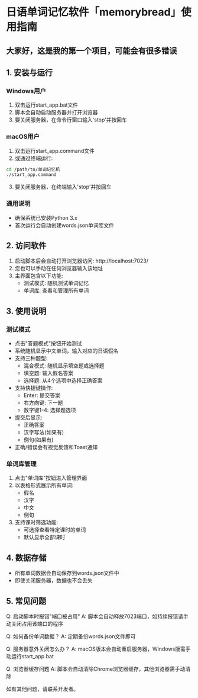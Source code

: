 # 日语单词记忆软件「memorybread」使用指南

## 大家好，这是我的第一个项目，可能会有很多错误

## 1. 安装与运行

### Windows用户
1. 双击运行start_app.bat文件
2. 脚本会自动启动服务器并打开浏览器
3. 要关闭服务器，在命令行窗口输入'stop'并按回车

### macOS用户
1. 双击运行start_app.command文件
2. 或通过终端运行:
```bash
cd /path/to/单词记忆机
./start_app.command
```
3. 要关闭服务器，在终端输入'stop'并按回车

### 通用说明
- 确保系统已安装Python 3.x
- 首次运行会自动创建words.json单词库文件

## 2. 访问软件

1. 启动脚本后会自动打开浏览器访问: http://localhost:7023/
2. 您也可以手动在任何浏览器输入该地址
3. 主界面包含以下功能:
   - 测试模式: 随机测试单词记忆
   - 单词库: 查看和管理所有单词

## 3. 使用说明

### 测试模式

- 点击"答题模式"按钮开始测试
- 系统随机显示中文单词，输入对应的日语假名
- 支持三种题型:
  - 混合模式: 随机显示填空题或选择题
  - 填空题: 输入假名答案
  - 选择题: 从4个选项中选择正确答案
- 支持快捷键操作:
  - Enter: 提交答案
  - 右方向键: 下一题
  - 数字键1-4: 选择题选项
- 提交后显示:
  - 正确答案
  - 汉字写法(如果有)
  - 例句(如果有)
- 正确/错误会有视觉反馈和Toast通知

### 单词库管理

1. 点击"单词库"按钮进入管理界面
2. 以表格形式展示所有单词:
   - 假名
   - 汉字
   - 中文
   - 例句
3. 支持课时筛选功能:
   - 可选择查看特定课时的单词
   - 默认显示全部课时


## 4. 数据存储

- 所有单词数据会自动保存到words.json文件中
- 即使关闭服务器，数据也不会丢失

## 5. 常见问题

Q: 启动脚本时报错"端口被占用"
A: 脚本会自动释放7023端口，如持续报错请手动关闭占用该端口的程序

Q: 如何备份单词数据？
A: 定期备份words.json文件即可

Q: 服务器意外关闭怎么办？
A: macOS版本会自动重启服务器，Windows版需手动运行start_app.bat

Q: 浏览器缓存问题
A: 脚本会自动清除Chrome浏览器缓存，其他浏览器需手动清除

如有其他问题，请联系开发者。

